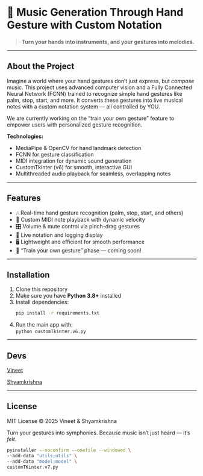 # 🎵 Music Generation Through Hand Gesture with Custom Notation

> **Turn your hands into instruments, and your gestures into melodies.**

---

## About the Project

Imagine a world where your hand gestures don’t just express, but *compose* music. This project uses advanced computer vision and a Fully Connected Neural Network (FCNN) trained to recognize simple hand gestures like palm, stop, start, and more. It converts these gestures into live musical notes with a custom notation system — all controlled by YOU.

We are currently working on the “train your own gesture” feature to empower users with personalized gesture recognition.

**Technologies:**  
- MediaPipe & OpenCV for hand landmark detection  
- FCNN for gesture classification  
- MIDI integration for dynamic sound generation  
- CustomTkinter (v6) for smooth, interactive GUI  
- Multithreaded audio playback for seamless, overlapping notes  

---

## Features

- 🎶 Real-time hand gesture recognition (palm, stop, start, and others)  
- 🎹 Custom MIDI note playback with dynamic velocity  
- 🎛️ Volume & mute control via pinch-drag gestures  
- 📜 Live notation and logging display  
- 🖥️ Lightweight and efficient for smooth performance  
- 🚧 “Train your own gesture” phase — coming soon!  

---

## Installation

1. Clone this repository  
2. Make sure you have **Python 3.8+** installed  
3. Install dependencies:  
   ```bash
   pip install -r requirements.txt
   ```
4. Run the main app with: <br>
```python customTkinter.v6.py```

---
## Devs

[Vineet](https://github.com/vineet-k09)

[Shyamkrishna](https://github.com/shyamkrishnabnair) 

---
## License
MIT License © 2025 Vineet & Shyamkrishna

Turn your gestures into symphonies. Because music isn’t just heard — it’s _felt_.

```bash
pyinstaller --noconfirm --onefile --windowed \
--add-data "utils;utils" \
--add-data "model;model" \
customTKinter.v7.py
```